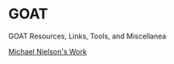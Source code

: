 # GOAT
GOAT Resources, Links, Tools, and Miscellanea 

[Michael Nielson's Work]([url](https://michaelnielsen.org/)https://michaelnielsen.org/)
